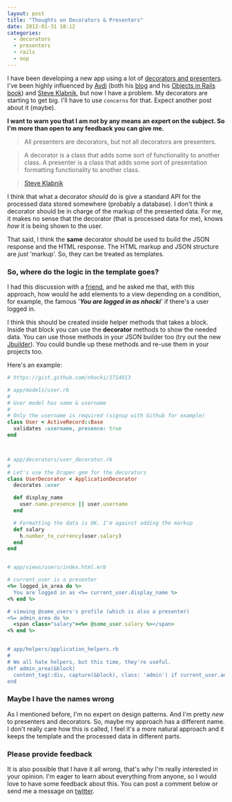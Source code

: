 ```yaml
---
layout: post
title: "Thoughts on Decorators & Presenters"
date: 2012-01-31 18:12
categories:
  - decorators
  - presenters
  - rails
  - oop
---
```


I have been developing a new app using a lot of [decorators and presenters](http://blog.nhocki.com/2012/01/10/simple-presenters--decorators-on-rails/). I've been highly influenced by [Avdi](http://about.avdi.org/) (both his [blog](http://avdi.org/devblog/) and his [Objects in Rails book](http://avdi.org/devblog/2011/11/15/early-access-beta-of-objects-on-rails-now-available-2/)) and [Steve Klabnik](http://steveklabnik.com), but now I have a problem. My decorators are starting to get big. I'll have to use `concerns` for that. Expect another post about it (maybe).

**I want to warn you that I am not by any means an expert on the subject. So I'm more than open to any feedback you can give me.**

> All presenters are decorators, but not all decorators are presenters.

> A decorator is a class that adds some sort of functionality to another
class. A presenter is a class that adds some sort of presentation
formatting functionality to another class.

> [Steve Klabnik](https://groups.google.com/forum/#!msg/objects-on-rails/htAopf3k_dM/qJMq6QAfMvsJ)

I think that what a decorator *should* do is give a standard API for the processed data stored somewhere (probably a database). I don't think a decorator should be in charge of the markup of the presented data. For me, it makes no sense that the decorator (that is processed data for me), knows *how* it is being shown to the user.

That said, I think the **same** decorator should be used to build the JSON response and the HTML response. The HTML markup and JSON structure are *just* \'markup\'. So, they can be treated as templates.

### So, where do the logic in the template goes?

I had this discussion with a [friend](http://mheroin.com/), and he asked me that, with this approach, how would he add elements to a view depending on a condition, for example, the famous \'***You are logged in as nhocki***\' if there's a user logged in.

I think this should be created inside helper methods that takes a block. Inside that block you can use the **decorator** methods to show the needed data. You can use those methods in your JSON builder too (try out the new [Jbuilder](https://github.com/rails/jbuilder)). You could bundle up these methods and re-use them in your projects too.

Here's an example:

```ruby
# https://gist.github.com/nhocki/1714913

# app/models/user.rb
#
# User model has name & username
#
# Only the username is required (signup with Github for example)
class User < ActiveRecord::Base
  validates :username, presence: true
end



# app/decorators/user_decorator.rb
#
# Let's use the Draper gem for the decorators
class UserDecorator < ApplicationDecorator
  decorates :user

  def display_name
    user.name.presence || user.username
  end

  # Formatting the data is OK. I'm against adding the markup
  def salary
    h.number_to_currency(user.salary)
  end
end


# app/views/users/index.html.erb

# current_user is a presenter
<%= logged_in_area do %>
  You are logged in as <%= current_user.display_name %>
<% end %>

# viewing @some_users's profile (which is also a presenter)
<%= admin_area do %>
  <span class="salary"><%= @some_user.salary %></span>
<% end %>


# app/helpers/application_helpers.rb
#
# We all hate helpers, but this time, they're useful.
def admin_area(&block)
  content_tag(:div, capture(&block), class: 'admin') if current_user.admin?
end
```

### Maybe I have the names wrong

As I mentioned before, I'm no expert on design patterns. And I'm pretty *new* to presenters and decorators. So, maybe my approach has a different name. I don't really care how this is called, I feel it's a more natural approach and it keeps the template and the processed data in different parts.

### Please provide feedback

It is also possible that I have it all wrong, that's why I'm really interested in your opinion. I'm eager to learn about everything from anyone, so I would love to have some feedback about this. You can post a comment below or send me a message on [twitter](http://twitter.com/nhocki).
